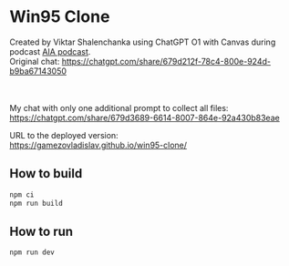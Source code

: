 # Win95 Clone

Created by Viktar Shalenchanka using ChatGPT O1 with Canvas during podcast <a href="https://www.youtube.com/@aiapod">AIA podcast</a>. <br>
Original chat: https://chatgpt.com/share/679d212f-78c4-800e-924d-b9ba67143050  <br>

<br><br>
My chat with only one additional prompt to collect all files:<br>
https://chatgpt.com/share/679d3689-6614-8007-864e-92a430b83eae

URL to the deployed version:<br>
https://gamezovladislav.github.io/win95-clone/

## How to build

```bash
npm ci
npm run build
```

## How to run

```bash
npm run dev
```
